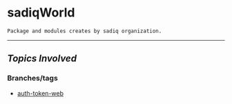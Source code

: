 # sadiqWorld
    Package and modules creates by sadiq organization.
---
## *Topics Involved*
### Branches/tags
-  [auth-token-web](https://github.com/sadiq-x/sadiqWorld/tree/auth-token-web)



